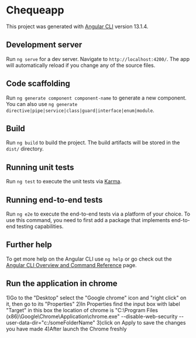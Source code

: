 # Chequeapp

This project was generated with [Angular CLI](https://github.com/angular/angular-cli) version 13.1.4.

## Development server

Run `ng serve` for a dev server. Navigate to `http://localhost:4200/`. The app will automatically reload if you change any of the source files.

## Code scaffolding

Run `ng generate component component-name` to generate a new component. You can also use `ng generate directive|pipe|service|class|guard|interface|enum|module`.

## Build

Run `ng build` to build the project. The build artifacts will be stored in the `dist/` directory.

## Running unit tests

Run `ng test` to execute the unit tests via [Karma](https://karma-runner.github.io).

## Running end-to-end tests

Run `ng e2e` to execute the end-to-end tests via a platform of your choice. To use this command, you need to first add a package that implements end-to-end testing capabilities.

## Further help

To get more help on the Angular CLI use `ng help` or go check out the [Angular CLI Overview and Command Reference](https://angular.io/cli) page.

## Run the application in chrome
1)Go to the "Desktop" select the "Google chrome" icon and "right click" on it, then go to its "Properties"
2)In Properties find the input box with label "Target" in this box the location of chrome is
"C:\Program Files (x86)\Google\Chrome\Application\chrome.exe" --disable-web-security --user-data-dir="c:/someFolderName"
3)click on Apply to save the changes you have made
4)After launch the Chrome freshly